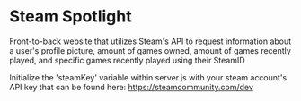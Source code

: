 # Steam Spotlight
Front-to-back website that utilizes Steam's API to request information about a user's profile picture, amount of games owned, amount of games recently played, and specific games recently played using their SteamID

Initialize the 'steamKey' variable within server.js with your steam account's API key that can be found here: https://steamcommunity.com/dev